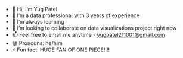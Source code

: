 - 👋 Hi, I’m Yug Patel
- 👀 I’m a data professional with 3 years of experience
- 🌱 I’m always learning 
- 💞️ I’m looking to collaborate on data visualizations project right now
- 📫 Feel free to email me anytime - yugpatel211001@gmail.com
- 😄 Pronouns: he/him
- ⚡ Fun fact: HUGE FAN OF ONE PIECE!!!!

<!---
yugpatel-in-data/yugpatel-in-data is a ✨ special ✨ repository because its `README.md` (this file) appears on your GitHub profile.
You can click the Preview link to take a look at your changes.
--->
